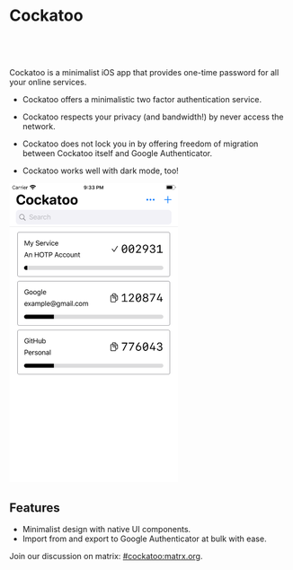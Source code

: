 # Cockatoo

<a href="https://apps.apple.com/us/app/cockatoootp/id1523046071?mt=8" style="display:inline-block;overflow:hidden;background:url(https://linkmaker.itunes.apple.com/en-us/badge-lrg.svg?releaseDate=2020-07-17&kind=iossoftware&bubble=ios_apps) no-repeat;width:135px;height:40px;"></a>

Cockatoo is a minimalist iOS app that provides one-time password for all your online services.

* Cockatoo offers a minimalistic two factor authentication service.

* Cockatoo respects your privacy (and bandwidth!) by never access the network.

* Cockatoo does not lock you in by offering freedom of migration between Cockatoo itself and Google Authenticator.

* Cockatoo works well with dark mode, too!



<img src="Screenshots/light.png" width="300"/>

## Features
* Minimalist design with native UI components.
* Import from and export to Google Authenticator at bulk with ease.

Join our discussion on matrix: <a href="https://matrix.to/#/!VORkdtvGshHrUmtXLZ:matrix.org?via=matrix.org&via=shumink.xyz">#cockatoo:matrx.org</a>.
